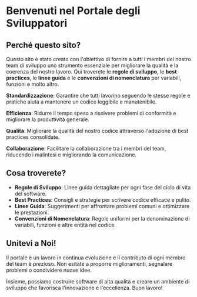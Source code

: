 <h1>Benvenuti nel Portale degli Sviluppatori</h1>

<section>
 <h2>Perché questo sito?</h2>
 <p>Questo sito è stato creato con l'obiettivo di fornire a tutti i membri del nostro team di sviluppo uno strumento essenziale per migliorare la qualità e la coerenza del nostro lavoro. Qui troverete le <strong>regole di sviluppo</strong>, le <strong>best practices</strong>, le <strong>linee guida</strong> e le <strong>convenzioni di nomenclatura</strong> per variabili, funzioni e molto altro.</p>
 <p><strong>Standardizzazione</strong>: Garantire che tutti lavorino seguendo le stesse regole e pratiche aiuta a mantenere un codice leggibile e manutenibile.</p>
 <p><strong>Efficienza</strong>: Ridurre il tempo speso a risolvere problemi di conformità e migliorare la produttività generale.</p>
 <p><strong>Qualità</strong>: Migliorare la qualità del nostro codice attraverso l'adozione di best practices consolidate.</p>
 <p><strong>Collaborazione</strong>: Facilitare la collaborazione tra i membri del team, riducendo i malintesi e migliorando la comunicazione.</p>
</section>
<section>
 <h2>Cosa troverete?</h2>
 <ul>
  <li><strong>Regole di Sviluppo</strong>: Linee guida dettagliate per ogni fase del ciclo di vita del software.</li>
  <li><strong>Best Practices</strong>: Consigli e strategie per scrivere codice efficace e pulito.</li>
  <li><strong>Linee Guida</strong>: Suggerimenti per affrontare problemi comuni e ottimizzare le prestazioni.</li>
  <li><strong>Convenzioni di Nomenclatura</strong>: Regole uniformi per la denominazione di variabili, funzioni e altre entità nel codice.</li>
 </ul>
</section>
<section>
 <h2>Unitevi a Noi!</h2>
 <p>Il portale è un lavoro in continua evoluzione e il contributo di ogni membro del team è prezioso. Non esitate a proporre miglioramenti, segnalare problemi o condividere nuove idee.</p>
 <p>Insieme, possiamo costruire software di alta qualità e creare un ambiente di sviluppo che favorisca l'innovazione e l'eccellenza. Buon lavoro!</p>
</section>

